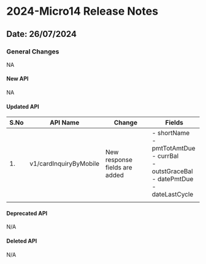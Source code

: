 # 2024-Micro14 Release Notes

## Date: 26/07/2024

### General Changes

NA

#### New API

NA


#### Updated API

| S.No | API Name                           | Change                        | Fields                                                                                                                                                                                                                                                                                                                                                                   |
|------|------------------------------------|-------------------------------|--------------------------------------------------------------------------------------------------------------------------------------------------------------------------------------------------------------------------------------------------------------------------------------------------------------------------------------------------------------------------|
| 1.   | v1/cardInquiryByMobile             | New response fields are added  |  - shortName </br>- pmtTotAmtDue   </br> - currBal </br> - outstGraceBal </br> - datePmtDue </br> - dateLastCycle                                                                                                                                                                                                                                                                                  |
                                                                                                                                                                                                                                                                                                                                              |

#### Deprecated API

N/A

#### Deleted API

N/A
